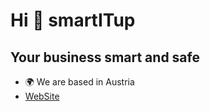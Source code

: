 Hi 👋 smartITup
===========================

Your business smart and safe
----------------------------

* 🌍 We are based in Austria
* [WebSite](https://www.smart-it-up.at/)
